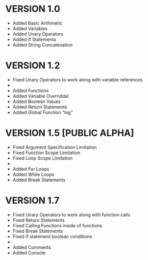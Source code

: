# VERSION 1.0
 - Added Basic Artihmetic
 - Added Variables
 - Added Unary Operators
 - Added If Statements
 - Added String Concatenation

# VERSION 1.2
 - Fixed Unary Operators to work along with variable references
 -
 - Added Functions
 - Added Variable Overriddal
 - Added Boolean Values
 - Added Return Statements
 - Added Global Function "log"

# VERSION 1.5 [**PUBLIC ALPHA**]
 - Fixed Argument Specification Limitation
 - Fixed Function Scope Limitation
 - Fixed Loop Scope Limitation
 - 
 - Added For Loops
 - Added While Loops
 - Added Break Statements

# VERSION 1.7
 - Fixed Unary Operators to work along with function calls
 - Fixed Return Statements
 - Fixed Calling Functions inside of functions
 - Fixed Break Statements
 - Fixed if statement boolean conditions
 - 
 - Added Comments
 - Added Console
